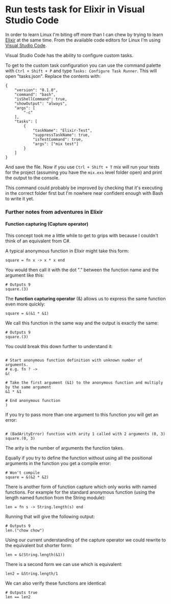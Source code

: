 # Run tests task for Elixir in Visual Studio Code #

In order to learn Linux I'm biting off more than I can chew by trying to learn [Elixir][elixir] at the same time. From the available code editors for Linux I'm using [Visual Studio Code][vscode].

Visual Studio Code has the ability to configure custom tasks.

To get to the custom task configuration you can use the command palette with ```Ctrl + Shift + P``` and type ```Tasks: Configure Task Runner```. This will open "tasks.json". Replace the contents with:

    {
        "version": "0.1.0",
        "command": "bash",
        "isShellCommand": true,
        "showOutput": "always",
        "args": [
            "-c"
        ],
        "tasks": [
            {
                "taskName": "Elixir-Test",
                "suppressTaskName": true,
                "isTestCommand": true,
                "args": ["mix test"]
            }
        ]
    }

And save the file. Now if you use ```Ctrl + Shift + T``` mix will run your tests for the project (assuming you have the ```mix.exs``` level folder open) and print the output to the console.

This command could probably be improved by checking that it's executing in the correct folder first but I'm nowhere near confident enough with Bash to write it yet.

### Further notes from adventures in Elixir ###

#### Function capturing (Capture operator) ####

This concept took me a little while to get to grips with because I couldn't think of an equivalent from C#.

A typical anonymous function in Elixir might take this form:

    square = fn x -> x * x end

You would then call it with the dot "." between the function name and the argument like this:

    # Outputs 9
    square.(3)

The **function capturing operator** (&) allows us to express the same function even more quickly:

    square = &(&1 * &1)

We call this function in the same way and the output is exactly the same:

    # Outputs 9
    square.(3)

You could break this down further to understand it:

<pre><code class=" hljs cs">
# Start anonymous function definition with unknown number of arguments.
# e.g. fn ? ->
&(

# Take the first argument (&1) to the anonymous function and multiply by the same argument
&1 * &1

# End anonymous function
)
</code></pre>

If you try to pass more than one argument to this function you will get an error:

<pre><code class=" hljs cs">
# (BadArityError) function with arity 1 called with 2 arguments (0, 3)
square.(0, 3)
</code></pre>

The arity is the number of arguments the function takes. 

Equally if you try to define the function without using all the positional arguments in the function you get a compile error:

    # Won't compile
    square = &(&2 * &2)

There is another form of function capture which only works with named functions. For example for the standard anonymous function (using the length named function from the String module):

    len = fn s -> String.length(s) end

Running that will give the following output:

    # Outputs 9
    len.("chow chow")

Using our current understanding of the capture operator we could rewrite to the equivalent but shorter form:

    len = &(String.length(&1))

There is a second form we can use which is equivalent:

    len2 = &String.length/1    

We can also verify these functions are identical:

    # Outputs true
    len == len2

[elixir]: http://elixir-lang.org/ "Official Elixir language site"
[vscode]: https://code.visualstudio.com/ "Visual Studio Code site"